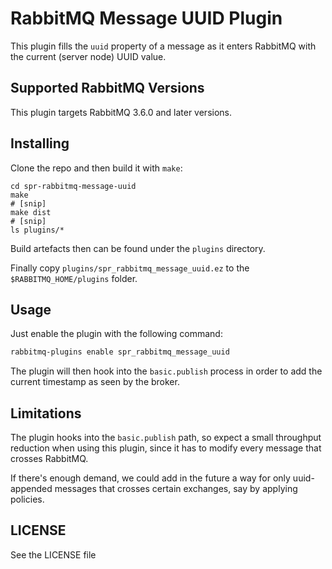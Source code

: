 # RabbitMQ Message UUID Plugin #

This plugin fills the `uuid` property of a message as it enters
RabbitMQ with the current (server node) UUID value.

## Supported RabbitMQ Versions ##

This plugin targets RabbitMQ 3.6.0 and later versions.

## Installing ##

Clone the repo and then build it with `make`:

```
cd spr-rabbitmq-message-uuid
make
# [snip]
make dist
# [snip]
ls plugins/*
```

Build artefacts then can be found under the `plugins` directory.

Finally copy `plugins/spr_rabbitmq_message_uuid.ez` to the `$RABBITMQ_HOME/plugins` folder.

## Usage ##

Just enable the plugin with the following command:

```bash
rabbitmq-plugins enable spr_rabbitmq_message_uuid
```

The plugin will then hook into the `basic.publish` process in order to
add the current timestamp as seen by the broker.

## Limitations ##

The plugin hooks into the `basic.publish` path, so expect a small
throughput reduction when using this plugin, since it has to modify
every message that crosses RabbitMQ.

If there's enough demand, we could add in the future a way for only
uuid-appended messages that crosses certain exchanges, say by applying
policies.

## LICENSE ##

See the LICENSE file
